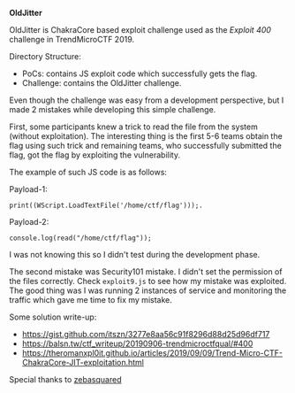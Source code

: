 
**OldJitter**

OldJitter is ChakraCore based exploit challenge used as the *Exploit 400* challenge in TrendMicroCTF 2019. 

Directory Structure:

- PoCs: contains JS exploit code which successfully gets the flag.
- Challenge: contains the OldJitter challenge.  

Even though the challenge was easy from a development perspective, but I made 2 mistakes while developing this simple challenge. 
 
First, some participants knew a trick to read the file from the system (without exploitation). The interesting thing is the first 5-6 teams obtain the flag using such trick and remaining teams, who successfully submitted the flag, got the flag by exploiting the vulnerability.

The example of such JS code is as follows:

Payload-1: 
```
print((WScript.LoadTextFile('/home/ctf/flag')));.
```

Payload-2:
```
console.log(read("/home/ctf/flag"));
```

I was not knowing this so I didn't test during the development phase.

The second mistake was Security101 mistake. I didn't set the permission of the files correctly. Check `exploit9.js` to see how my mistake was exploited. The good thing was I was running 2 instances of service and monitoring the traffic which gave me time to fix my mistake.




Some solution write-up:

- https://gist.github.com/itszn/3277e8aa56c91f8296d88d25d96df717 
- https://balsn.tw/ctf_writeup/20190906-trendmicroctfqual/#400
- https://theromanxpl0it.github.io/articles/2019/09/09/Trend-Micro-CTF-ChakraCore-JIT-exploitation.html


Special thanks to [zebasquared](https://twitter.com/zebasquared) 
